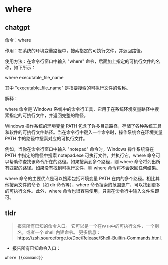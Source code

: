 # where 
## chatgpt 
命令：where

作用：在系统的环境变量路径中，搜索指定的可执行文件，并返回路径。

使用方法：在命令行窗口中输入 "where" 命令，后面加上指定的可执行文件的名称，如下所示：

where executable_file_name

其中 "executable_file_name" 是指要搜索的可执行文件的名称。

解释：

where 命令是 Windows 系统中的命令行工具，它用于在系统环境变量路径中搜索指定的可执行文件，并返回完整的路径。

Windows 操作系统的环境变量 PATH 包含了许多目录路径，存储了各种系统工具和软件的可执行文件路径。当在命令行中键入一个命令时，操作系统会在环境变量 PATH 中的路径中搜索对应的可执行文件。

例如，当你在命令行窗口中输入 "notepad" 命令时，Windows 操作系统将在 PATH 中指定的路径中搜索 notepad.exe 可执行文件，并执行它。where 命令可以帮助你查找该命令所在的路径。如果搜索到多个路径，则 where 命令将列出所有匹配的路径。如果没有找到可执行文件，则 where 命令将不会返回任何结果。

where 命令的主要优点是可以搜索包括环境变量 PATH 在内的多个路径。相比其他搜索文件的命令（如 dir 命令等），where 命令搜索的范围更广，可以找到更多的可执行文件。此外，where 命令也很容易使用，只需在命令行中输入文件名即可。 

## tldr 
 
> 报告所有已知的命令入口。
> 它可以是一个在`PATH`中的可执行文件，一个别名，或者一个 shell 內建命令。
> 更多信息：<https://zsh.sourceforge.io/Doc/Release/Shell-Builtin-Commands.html>.

- 报告所有已知命令入口：

`where {{command}}`
